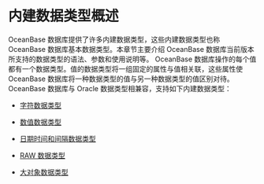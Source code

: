 # 内建数据类型概述

OceanBase 数据库提供了许多内建数据类型，这些内建数据类型也称 OceanBase 数据库基本数据类型。本章节主要介绍 OceanBase 数据库当前版本所支持的数据类型的语法、参数和使用说明等。
OceanBase 数据库操作的每个值都有一个数据类型。值的数据类型将一组固定的属性与值相关联，这些属性使 OceanBase 数据库将一种数据类型的值与另一种数据类型的值区别对待。
OceanBase 数据库与 Oracle 数据类型相兼容，支持如下内建数据类型：

* [字符数据类型](2.character-data-type-of-oracle-mode/1.overview-of-character-data-types-of-oracle-mode.md)

* [数值数据类型](3.numeric-data-type-of-oracle-mode/1.overview-of-numeric-data-types-of-oracle-mode.md)

* [日期时间和间隔数据类型](4.date-time-and-interval-data-types-of-oracle-mode/1.overview-of-date-time-and-interval-data-types-of-oracle-mode.md)

* [RAW 数据类型](../1.built-in-data-types-of-oracle-mode/5.raw-data-type-of-oracle-mode.md)

* [大对象数据类型](6.large-object-data-type-of-oracle-mode/1.data-types-of-large-objects-of-oracle-mode.md)
